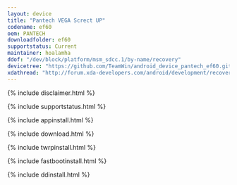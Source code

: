 ```yaml
---
layout: device
title: "Pantech VEGA Screct UP"
codename: ef60
oem: PANTECH
downloadfolder: ef60
supportstatus: Current
maintainer: hoalamha
ddof: "/dev/block/platform/msm_sdcc.1/by-name/recovery"
devicetree: "https://github.com/TeamWin/android_device_pantech_ef60.git"
xdathread: "http://forum.xda-developers.com/android/development/recovery-twrp-3-0-2-0-pantech-sky-vega-t3509462"
---
```


{% include disclaimer.html %}

{% include supportstatus.html %}

{% include appinstall.html %}

{% include download.html %}

{% include twrpinstall.html %}

{% include fastbootinstall.html %}

{% include ddinstall.html %}

